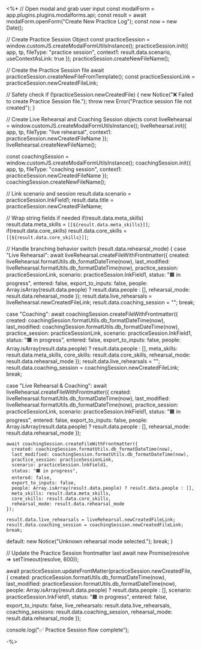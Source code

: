 <%*
// Open modal and grab user input
const modalForm = app.plugins.plugins.modalforms.api;
const result = await modalForm.openForm("Create New Practice Log");
const now = new Date();

// Create Practice Session Object
const practiceSession = window.customJS.createModalFormUtilsInstance();
practiceSession.init({
  app,
  tp,
  fileType: "practice session",
  context1: result.data.scenario,
  useContextAsLink: true
});
practiceSession.createNewFileName();

// Create the Practice Session file
await practiceSession.createNewFileFromTemplate();
const practiceSessionLink = practiceSession.newCreatedFileLink;

// Safety check
if (!practiceSession.newCreatedFile) {
  new Notice("❌ Failed to create Practice Session file.");
  throw new Error("Practice session file not created");
}

// Create Live Rehearsal and Coaching Session objects
const liveRehearsal = window.customJS.createModalFormUtilsInstance();
liveRehearsal.init({
  app,
  tp,
  fileType: "live rehearsal",
  context1: practiceSession.newCreatedFileName
});
liveRehearsal.createNewFileName();

const coachingSession = window.customJS.createModalFormUtilsInstance();
coachingSession.init({
  app,
  tp,
  fileType: "coaching session",
  context1: practiceSession.newCreatedFileName
});
coachingSession.createNewFileName();

// Link scenario and session
result.data.scenario = practiceSession.lnkField1;
result.data.title = practiceSession.newCreatedFileName;

// Wrap string fields if needed
if(result.data.meta_skills) result.data.meta_skills = `[[${result.data.meta_skills}]]`;
if(result.data.core_skills) result.data.core_skills = `[[${result.data.core_skills}]]`;

// Handle branching behavior
switch (result.data.rehearsal_mode) {
  case "Live Rehearsal":
    await liveRehearsal.createFileWithFrontmatter({
	  created: liveRehearsal.formatUtils.db_formatDateTime(now),
	  last_modified: liveRehearsal.formatUtils.db_formatDateTime(now),
      practice_session: practiceSessionLink,
      scenario: practiceSession.lnkField1,
      status: "🟧 in progress",
      entered: false,
      export_to_inputs: false,
      people: Array.isArray(result.data.people) ? result.data.people : [],
      rehearsal_mode: result.data.rehearsal_mode
    });
    result.data.live_rehearsals = liveRehearsal.newCreatedFileLink;
    result.data.coaching_session = "";
    break;

  case "Coaching":
    await coachingSession.createFileWithFrontmatter({
      created: coachingSession.formatUtils.db_formatDateTime(now),
      last_modified: coachingSession.formatUtils.db_formatDateTime(now),
      practice_session: practiceSessionLink,
      scenario: practiceSession.lnkField1,
      status: "🟧 in progress",
      entered: false,
      export_to_inputs: false,
      people: Array.isArray(result.data.people) ? result.data.people : [],
      meta_skills: result.data.meta_skills,
      core_skills: result.data.core_skills,
      rehearsal_mode: result.data.rehearsal_mode
    });
    result.data.live_rehearsals = "";
    result.data.coaching_session = coachingSession.newCreatedFileLink;
    break;

  case "Live Rehearsal & Coaching":
    await liveRehearsal.createFileWithFrontmatter({
      created: liveRehearsal.formatUtils.db_formatDateTime(now),
      last_modified: liveRehearsal.formatUtils.db_formatDateTime(now),
      practice_session: practiceSessionLink,
      scenario: practiceSession.lnkField1,
      status: "🟧 in progress",
      entered: false,
      export_to_inputs: false,
      people: Array.isArray(result.data.people) ? result.data.people : [],
      rehearsal_mode: result.data.rehearsal_mode
    });

    await coachingSession.createFileWithFrontmatter({
      created: coachingSession.formatUtils.db_formatDateTime(now),
      last_modified: coachingSession.formatUtils.db_formatDateTime(now),
      practice_session: practiceSessionLink,
      scenario: practiceSession.lnkField1,
      status: "🟧 in progress",
      entered: false,
      export_to_inputs: false,
      people: Array.isArray(result.data.people) ? result.data.people : [],
      meta_skills: result.data.meta_skills,
      core_skills: result.data.core_skills,
      rehearsal_mode: result.data.rehearsal_mode
    });

    result.data.live_rehearsals = liveRehearsal.newCreatedFileLink;
    result.data.coaching_session = coachingSession.newCreatedFileLink;
    break;

  default:
    new Notice("Unknown rehearsal mode selected.");
    break;
}

// Update the Practice Session frontmatter last
await new Promise(resolve => setTimeout(resolve, 600));

await practiceSession.updateFrontMatter(practiceSession.newCreatedFile, {
  created: practiceSession.formatUtils.db_formatDateTime(now),
  last_modified: practiceSession.formatUtils.db_formatDateTime(now),
  people: Array.isArray(result.data.people) ? result.data.people : [],
  scenario: practiceSession.lnkField1,
  status: "🟧 in progress",
  entered: false,
  export_to_inputs: false,
  live_rehearsals: result.data.live_rehearsals,
  coaching_sessions: result.data.coaching_session,
  rehearsal_mode: result.data.rehearsal_mode
});

console.log("✅ Practice Session flow complete");

-%>

